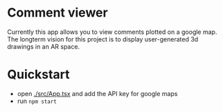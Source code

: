 # Comment viewer

Currently this app allows you to view comments plotted on a google map.
The longterm vision for this project is to display user-generated 3d drawings in an AR space.

# Quickstart
* open [./src/App.tsx](./src/App.tsx) and add the API key for google maps
* run `npm start`

